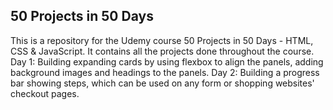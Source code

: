 50 Projects in 50 Days
---------------
This is a repository for the Udemy course 50 Projects in 50 Days - HTML, CSS & JavaScript. It contains all the projects done throughout the course. <br />
	Day 1: Building expanding cards by using flexbox to align the panels, adding background images and headings to the panels.
	Day 2: Building a progress bar showing steps, which can be used on any form or shopping websites' checkout pages.
